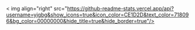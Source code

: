 < img align="right" src="https://github-readme-stats.vercel.app/api?username=yjgbg&show_icons=true&icon_color=CE1D2D&text_color=718096&bg_color=00000000&hide_title=true&hide_border=true"/>
